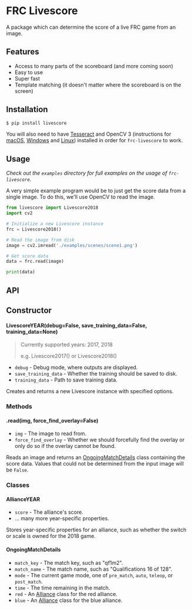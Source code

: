 # FRC Livescore

A package which can determine the score of a live FRC game from an image.

## Features

- Access to many parts of the scoreboard (and more coming soon)
- Easy to use
- Super fast
- Template matching (it doesn't matter where the scoreboard is on the screen)

## Installation

```bash
$ pip install livescore
```

You will also need to have [Tesseract](https://github.com/tesseract-ocr/tesseract/wiki#installation)
and OpenCV 3 (instructions for
[macOS](http://www.pyimagesearch.com/2016/12/19/install-opencv-3-on-macos-with-homebrew-the-easy-way/),
[Windows](http://docs.opencv.org/3.2.0/d5/de5/tutorial_py_setup_in_windows.html) and
[Linux](http://docs.opencv.org/3.2.0/d7/d9f/tutorial_linux_install.html))
installed in order for `frc-livescore` to work.

## Usage

*Check out the `examples` directory for full examples on the usage of
`frc-livescore`.*

A very simple example program would be to just get the score data from a single
image. To do this, we'll use OpenCV to read the image.

```python
from livescore import Livescore2018
import cv2

# Initialize a new Livescore instance
frc = Livescore2018()

# Read the image from disk
image = cv2.imread('./examples/scenes/scene1.png')

# Get score data
data = frc.read(image)

print(data)
```

## API

## Constructor

#### LivescoreYEAR(debug=False, save_training_data=False, training_data=None)

> Currently supported years: 2017, 2018
>
> e.g. Livescore2017() or Livescore2018()

- `debug` - Debug mode, where outputs are displayed.
- `save_training_data` - Whether the training should be saved to disk.
- `training_data` - Path to save training data.

Creates and returns a new Livescore instance with specified options.

### Methods

#### .read(img, force_find_overlay=False)

- `img` - The image to read from.
- `force_find_overlay` - Whether we should forcefully find the overlay or only do
   so if the overlay cannot be found.

Reads an image and returns an [OngoingMatchDetails](#ongoingmatchdetails) class
containing the score data. Values that could not be determined from the input
image will be `False`.

### Classes

#### AllianceYEAR

- `score` - The alliance's score.
- ... many more year-specific properties.

Stores year-specific properties for an alliance, such as whether the switch or
scale is owned for the 2018 game.

#### OngoingMatchDetails

- `match_key` - The match key, such as "qf1m2".
- `match_name` - The match name, such as "Qualifications 16 of 128".
- `mode` - The current game mode, one of `pre_match`, `auto`, `teleop`, or
  `post_match`.
- `time` - The time remaining in the match.
- `red` - An [Alliance](#alliance) class for the red alliance.
- `blue` - An [Alliance](#alliance) class for the blue alliance.

<!--
#### CompletedMatchDetails

- `match` - The match identification, such as "Qualifications 16"
- `winner` - A string containing the match winner; either "red" or "blue"
- `red` - An [Alliance](#alliance) class for the red alliance
- `blue` - An [Alliance](#alliance) class for the blue alliance
-->
